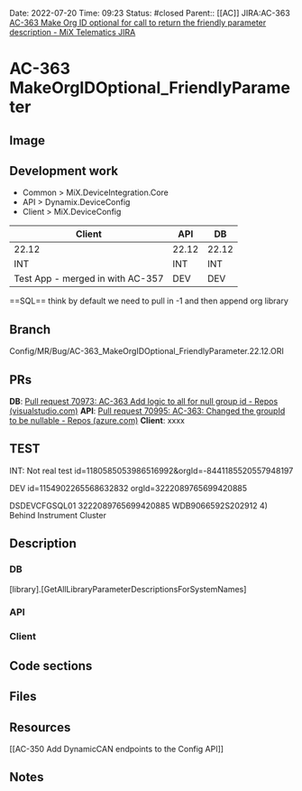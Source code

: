 Date: 2022-07-20 Time: 09:23
Status: #closed
Parent:: [[AC]]
JIRA:AC-363
[AC-363 Make Org ID optional for call to return the friendly parameter description - MiX Telematics JIRA](https://jira.mixtelematics.com/browse/AC-363)

# AC-363 MakeOrgIDOptional_FriendlyParameter

## Image


## Development work

- Common > MiX.DeviceIntegration.Core
- API > Dynamix.DeviceConfig
- Client > MiX.DeviceConfig

| Client                           | API   | DB    |
| -------------------------------- | ----- | ----- |
| 22.12                            | 22.12 | 22.12 |
| INT                              | INT   | INT   |
| Test App - merged in with AC-357 | DEV   | DEV   |

==SQL== think by default we need to pull in -1 and then append org library
	
## Branch
Config/MR/Bug/AC-363_MakeOrgIDOptional_FriendlyParameter.22.12.ORI

## PRs
**DB**: [Pull request 70973: AC-363 Add logic to all for null group id - Repos (visualstudio.com)](https://mixtelematics.visualstudio.com/Common/_git/Database/pullrequest/70973)
**API**: [Pull request 70995: AC-363: Changed the groupId to be nullable - Repos (azure.com)](https://dev.azure.com/MiXTelematics/DeviceIntegration/_git/DynaMiX.DeviceConfig/pullrequest/70995)
**Client**: xxxx

## TEST

INT: Not real test
id=1180585053986516992&orgId=-8441185520557948197

DEV
id=1154902265568632832
orgId=3222089765699420885

DSDEVCFGSQL01
3222089765699420885
WDB9066592S202912
4) Behind Instrument Cluster


## Description
### DB
[library].[GetAllLibraryParameterDescriptionsForSystemNames]
### API
### Client

## Code sections

## Files

## Resources
[[AC-350 Add DynamicCAN endpoints to the Config API]]

## Notes

